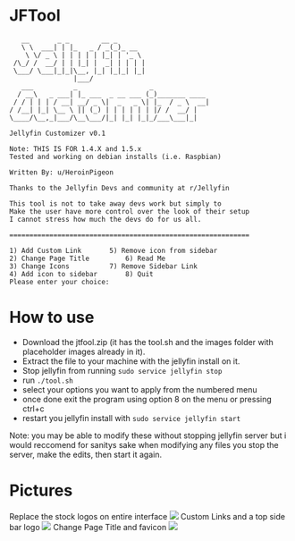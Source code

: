 # JFTool

```
   __       _ _        __ _                       
   \ \  ___| | |_   _ / _(_)_ __                  
    \ \/ _ \ | | | | | |_| | '_ \                 
 /\_/ /  __/ | | |_| |  _| | | | |                
 \___/ \___|_|_|\__, |_| |_|_| |_|                
                |___/                             
   ___          _                  _              
  / __\   _ ___| |_ ___  _ __ ___ (_)_______ ____ 
 / / | | | / __| __/ _ \|  _   _ \| |_  / _ \  __|
/ /__| |_| \__ \ || (_) | | | | | | |/ /  __/ |   
\____/\__,_|___/\__\___/|_| |_| |_|_/___\___|_|   

Jellyfin Customizer v0.1

Note: THIS IS FOR 1.4.X and 1.5.x
Tested and working on debian installs (i.e. Raspbian)

Written By: u/HeroinPigeon

Thanks to the Jellyfin Devs and community at r/Jellyfin

This tool is not to take away devs work but simply to
Make the user have more control over the look of their setup
I cannot stress how much the devs do for us all.

============================================================

1) Add Custom Link	     5) Remove icon from sidebar
2) Change Page Title	     6) Read Me
3) Change Icons		     7) Remove Sidebar Link
4) Add icon to sidebar	     8) Quit
Please enter your choice: 
```

# How to use

- Download the jtfool.zip (it has the tool.sh and the images folder with placeholder images already in it).
- Extract the file to your machine with the jellyfin install on it.
- Stop jellyfin from running `sudo service jellyfin stop`
- run `./tool.sh`
- select your options you want to apply from the numbered menu
- once done exit the program using option 8 on the menu or pressing ctrl+c 
- restart you jellyfin install with `sudo service jellyfin start`

Note: you may be able to modify these without stopping jellyfin server but i would reccomend for sanitys sake when
modifying any files you stop the server, make the edits, then start it again.

# Pictures
Replace the stock logos on entire interface
<img src="https://i.imgur.com/W6ewXAi.png">
Custom Links and a top side bar logo
<img src="https://i.imgur.com/t8m1oy6.png">
Change Page Title and favicon
<img src="https://i.imgur.com/Wfxtw9S.png">
